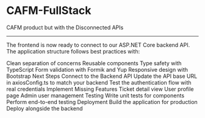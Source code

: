 # CAFM-FullStack
CAFM product but with the Disconnected APIs


___________________________________________________________________________


The frontend is now ready to connect to our ASP.NET Core backend API. The application structure follows best practices with:

Clean separation of concerns
Reusable components
Type safety with TypeScript
Form validation with Formik and Yup
Responsive design with Bootstrap
Next Steps
Connect to the Backend API
Update the API base URL in axiosConfig.ts to match your backend
Test the authentication flow with real credentials
Implement Missing Features
Ticket detail view
User profile page
Admin user management
Testing
Write unit tests for components
Perform end-to-end testing
Deployment
Build the application for production
Deploy alongside the backend
